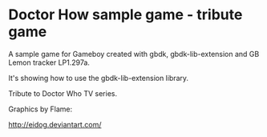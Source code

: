 Doctor How sample game - tribute game
=========

A sample game for Gameboy created with gbdk, gbdk-lib-extension and GB Lemon tracker LP1.297a.

It's showing how to use the gbdk-lib-extension library.


Tribute to Doctor Who TV series.


Graphics by Flame:

http://eidog.deviantart.com/


